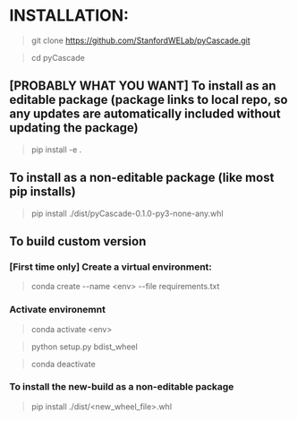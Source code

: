 # INSTALLATION:

> git clone https://github.com/StanfordWELab/pyCascade.git

> cd pyCascade

## \[PROBABLY WHAT YOU WANT\] To install as an editable package (package links to local repo, so any updates are automatically included without updating the package)
> pip install -e .

## To install as a non-editable package (like most pip installs)
> pip install ./dist/pyCascade-0.1.0-py3-none-any.whl

## To build custom version
### \[First time only\] Create a virtual environment:
> conda create --name \<env\> --file requirements.txt
> 
### Activate environemnt
> conda activate \<env\>

> python setup.py bdist_wheel

> conda deactivate

### To install the new-build as a non-editable package
> pip install ./dist/\<new_wheel_file\>.whl


